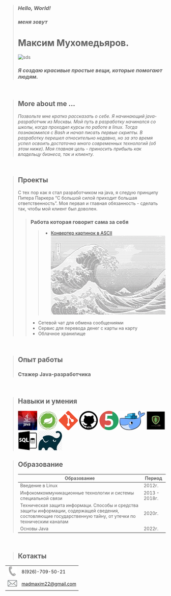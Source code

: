 > ### _Hello, World!_
> ### _меня зовут_
> # **Максим Мухомедьяров**.
> ![sds](/Madmaxim22/images/my.jpg "I am")
> ### _Я создаю красивые простые вещи, которые помогают людям._ 
<br/>

> ## **More about me ...**
> _Позвольте мне кратко рассказать о себе. Я начинающий java-разработчик из Москвы.  Мой путь в разработку начинался со школы, когда проходил курсы по работе в linux. Тогда познакомился с Bash и начал писать первые скрипты. В разработку перешел относительно недавно, но за это время успел освоить достаточно много современных технологий (об этом ниже). Моя главная цель - приносить прибыль как владельцу бизнеса, так и клиенту._
<br/>

> ## **Проекты**
> С тех пор как я стал разработчиком на java, я следую принципу Питера Паркера “С большой силой приходит большая ответственность”. Моя первая и главная обязанность - сделать так, чтобы мой клиент был доволен. 
>> ### **Работа которая говорит сама за себя**
>>> - [Конвертер картинок в ASCII](https://www.java.com/ru/)
>>> ![java](images/sea.jpg)
>> - Сетевой чат для обмена сообщениями  
>> - Сервис для перевода денег с карты на карту
>> - Облачное хранилище 

<br/>

> ## **Опыт работы**
> ### Стажер Java-разработчика
>  
<br/>

> ## **Навыки и умения**
>[![java](images/javaLog.jpg)](https://www.java.com/ru/)
>[![java](images/springLog.webp)](https://spring.io/)
>[![java](images/gitLog.webp)](https://git-scm.com/)
>[![java](images/githubLog.webp)](https://github.com/)
>[![java](images/junit5Log.webp)](https://junit.org/junit5/)
>[![java](images/dockerLog.webp)](https://www.docker.com/)
>[![java](images/mongodbLog.webp)](https://www.mongodb.com/)
>[![java](images/sqlLog.webp)](https://ru.wikipedia.org/wiki/SQL)
>[![java](imageg/../images/GradleLog.webp)](https://gradle.org/)

> ## **Образование**
> | Образование| Период |
> | --- | --- |
> | Введение в Linux | 2012г. |
> | Инфокомкоммуникационные технологии и системы специальной связи | 2013 - 2018г. |
> | Техническая защита информаци. Способы и средства защиты информации, содержащей сведения, состовляющие государственную тайну, от утечки по техническим каналам | 2020г.|
> | Основы Java | 2022г. |
<br/>

> ## **Котакты**
| |  |
| --- | --- |
| ![java](images/telefonLog.webp)| 8(926)-709-50-21 |
| ![java](images/pochtaLog.webp) | <madmaxim22@gmail.com> |

<br/>





